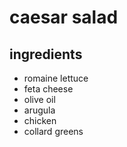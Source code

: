 # caesar salad
## ingredients
- romaine lettuce
- feta cheese
- olive oil
- arugula
- chicken
- collard greens
